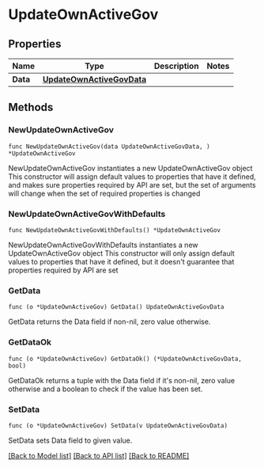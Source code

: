 # UpdateOwnActiveGov

## Properties

Name | Type | Description | Notes
------------ | ------------- | ------------- | -------------
**Data** | [**UpdateOwnActiveGovData**](UpdateOwnActiveGovData.md) |  | 

## Methods

### NewUpdateOwnActiveGov

`func NewUpdateOwnActiveGov(data UpdateOwnActiveGovData, ) *UpdateOwnActiveGov`

NewUpdateOwnActiveGov instantiates a new UpdateOwnActiveGov object
This constructor will assign default values to properties that have it defined,
and makes sure properties required by API are set, but the set of arguments
will change when the set of required properties is changed

### NewUpdateOwnActiveGovWithDefaults

`func NewUpdateOwnActiveGovWithDefaults() *UpdateOwnActiveGov`

NewUpdateOwnActiveGovWithDefaults instantiates a new UpdateOwnActiveGov object
This constructor will only assign default values to properties that have it defined,
but it doesn't guarantee that properties required by API are set

### GetData

`func (o *UpdateOwnActiveGov) GetData() UpdateOwnActiveGovData`

GetData returns the Data field if non-nil, zero value otherwise.

### GetDataOk

`func (o *UpdateOwnActiveGov) GetDataOk() (*UpdateOwnActiveGovData, bool)`

GetDataOk returns a tuple with the Data field if it's non-nil, zero value otherwise
and a boolean to check if the value has been set.

### SetData

`func (o *UpdateOwnActiveGov) SetData(v UpdateOwnActiveGovData)`

SetData sets Data field to given value.



[[Back to Model list]](../README.md#documentation-for-models) [[Back to API list]](../README.md#documentation-for-api-endpoints) [[Back to README]](../README.md)


